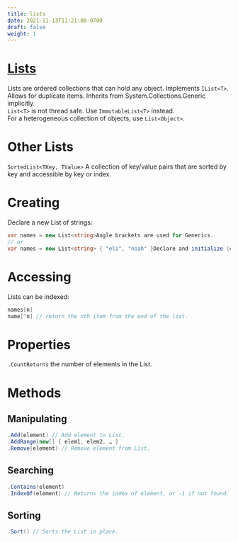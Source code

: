 ```yaml
---
title: lists
date: 2021-11-13T11:21:00-0700
draft: false
weight: 1
---
```


# [Lists](https://docs.microsoft.com/en-us/dotnet/api/system.collections.generic.list-1?view=net-6.0)
Lists are ordered collections that can hold any object. Implements `IList<T>`. Allows for duplicate items.
Inherits from System.Collections.Generic implicitly.  
`List<T>` is not thread safe. Use `ImmutableList<T>` instead.  
For a heterogeneous collection of objects, use `List<Object>`.

# Other Lists
`SortedList<TKey, TValue>` A collection of key/value pairs that are sorted by key and accessible by key or index.

# Creating
Declare a new List of strings:
```cs
var names = new List<string>Angle brackets are used for Generics.
// or
var names = new List<string> { "eli", "noah" }Declare and initialize (collection initializer).
```
# Accessing
Lists can be indexed:
```cs
names[n]
name[^n] // return the nth item from the end of the list.
```

# Properties
`.CountReturns` the number of elements in the List.

# Methods
## Manipulating
```cs
.Add(element) // Add element to List.
.AddRange(new[] { elem1, elem2, … }
.Remove(element) // Remove element from List.
```
## Searching
```cs
.Contains(element)
.IndexOf(element) // Returns the index of element, or -1 if not found.
```
## Sorting
```cs
.Sort() // Sorts the List in place.
```
